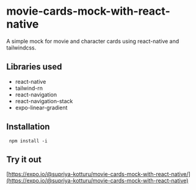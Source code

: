 # movie-cards-mock-with-react-native

A simple mock for movie and character cards using react-native and tailwindcss.

## Libraries used

- react-native
- tailwind-rn
- react-navigation
- react-navigation-stack
- expo-linear-gradient

## Installation

` npm install -i`

## Try it out

[https://expo.io/@supriya-kotturu/movie-cards-mock-with-react-native/](https://expo.io/@supriya-kotturu/movie-cards-mock-with-react-native)
